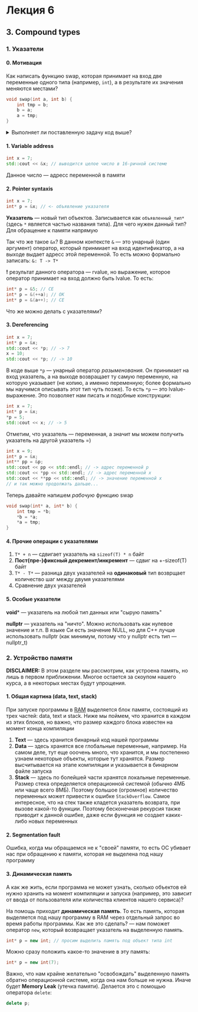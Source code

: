 # Лекция 6

## 3. Compound types

### 1. Указатели

#### 0. Мотивация

Как написать функцию swap, которая принимает на вход две переменные одного типа (например, `int`), а в результате их значения меняются местами?

```C++
void swap(int a, int b) {
    int tmp = b;
    b = a;
    a = tmp;
}
```

<details>
<summary>Выполняет ли поставленную задачу код выше?</summary>
Нет, потому что a и b — копии переданных переменных

То есть нам нужно каким-то образом передавать первоначальные переменные
</details>

#### 1. Variable address

```C++
int x = 7;
std::cout << &x; // выводится целое число в 16-ричной системе 
```

Данное число — адресс переменной в памяти

#### 2. Pointer syntaxis

```C++
int x = 7;
int* p = &x; // <- объявление указателя
```

**Указатель** — новый тип объектов. Записывается как `объявленный_тип*` (здесь `*` является частью названия типа). Для чего нужен данный тип? Для обращение к памяти напрямую

Так что же такое `&x`? В данном контексте `&` — это унарный (один аргумент) оператор, который принмиает на вход идентификатор, а на выходе выдает адресс этой переменной. То есть можно формально записать: `&: T -> T*`

**!** результат данного оператора — rvalue, но выражение, которое оператор принимает на вход должно быть lvalue. То есть:

```C++
int* p = &5; // CE
int* p = &(++a); // OK
int* p = &(a++); // CE
```

Что же можно делать с указателями? 

#### 3. Dereferencing

```C++
int x = 7;
int* p = &x;
std::cout << *p; // -> 7
x = 10;
std::cout << *p; // -> 10
```

В коде выше `*p` — унарный оператор *разыменования*. Он принимает на вход указатель, а на выходе возвращает ту самую переменную, на которую указывает (не копию, а именно переменную; более формально мы научимся описывать этот тип чуть позже). То есть `*p` — это lvalue-выражение. Это позволяет нам писать и подобные конструкции:

```C++
int x = 7;
int* p = &x;
*p = 5;
std::cout << x; // -> 5
```

Отметим, что указатель — переменная, а значит мы можем получить указатель на другой указатель =)

```C++
int x = 9;
int* p = &x;
int** pp = &p;
std::cout << pp << std::endl; // -> адрес переменной p
std::cout << *pp << std::endl; // -> адрес переменной х
std::cout << **pp << std::endl; // -> значение переменной x 
// и так можно продолжать дальше...
```

Теперь давайте напишем *рабочую* функцию swap

```C++
void swap(int* a, int* b) {
    int tmp = *b;
    *b = *a;
    *a = tmp;
}
```

#### 4. Прочие операции с указателями

1. `T* + n` — сдвигает указатель на `sizeof(T) * n` байт
1. **Пост(пре-)фиксный декремент/инкремент** — сдвиг на +-sizeof(T) байт 
1. `T* - T*` — разница двух указателей на **одинаковый** тип возврщает количество шаг между двумя указателями
1. Сравнение двух указателей

#### 5. Особые указатели

**void*** — указатель на любой тип данных или "сырую память"

**nullptr** — указатель на "ничто". Можно использовать как нулевое значение и т.п. В языке Си есть значение NULL, но для С++ лучше использовать nullptr (как минимум, потому что у nullptr есть тип — nullptr_t)

### 2. Устройство памяти

**DISCLAIMER:** В этом разделе мы рассмотрим, как устроена память, но лишь в первом приближении. Многое остается за скоупом нашего курса, а в некоторых местах будут упрощения. 

#### 1. Общая картина (data, text, stack)

При запуске программы в [RAM](https://en.wikipedia.org/wiki/Random-access_memory) выделяется блок памяти, состоящий из трех частей: data, text и stack. Ниже мы поймем, что хранится в каждом из этих блоков, но важно, что размер каждого блока известен на момент конца компиляции

1. **Text** — здесь хранится бинарный код нашей программы
1. **Data** — здесь хранятся все глобальные переменные, например. На самом деле, тут еще ооочень много, что хранится, и мы постепенно узнаем некоторые объекты, которые тут хранятся. Размер высчитывается на этапе компиляции и указывается в бинарном файле запуска
1. **Stack** — здесь по болейшей части хранятся локальные переменные. Размер стека определяется операционной системой (обычно 4МБ или чаще всего 8МБ). Поэтому большое (огромное) количество переменных может привести к ошибке `StackOverflow`. Самое интересное, что на стек также кладется указатель возврата, при вызове какой-то функции. Поэтому бесконечная рекурсия также приводит к данной ошибке, даже если функция не создает каких-либо новых переменных

#### 2. Segmentation fault

Ошибка, когда мы обращаемся не к "своей" памяти, то есть ОС убивает нас при обращению к памяти, которая не выделена под нашу программу

#### 3. Динамическая память

А как же жить, если программа не может узнать, сколько объектов ей нужно хранить на момент компиляции и запуска (например, это зависит от ввода от пользователя или количества клиентов нашего сервиса)?

На помощь приходит **динамическая память**. То есть память, которая выделяется под нашу программу в RAM через отдельный запрос во время работы программы. Как же это сделать? — нам поможет оператор `new`, который возвращает указатель на выделенную память.

```C++
int* p = new int; // просим выделить память под объект типа int
```

Можно сразу положить какое-то значение в эту память:

```C++
int* p = new int(7);
```

Важно, что нам крайне желательно "освобождать" выделенную память обратно операционной системе, когда она нам больше не нужна. Иначе будет **Memory Leak** (утечка памяти). Делается это с помощью оператора `delete`:

```C++
delete p;
```
